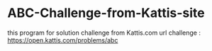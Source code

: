 # ABC-Challenge-from-Kattis-site
this program for solution challenge from Kattis.com
url challenge : https://open.kattis.com/problems/abc
